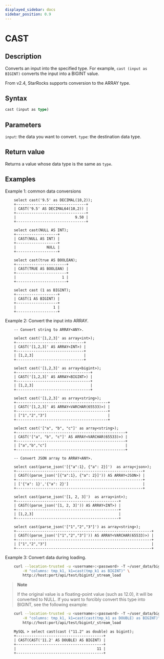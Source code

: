 ```yaml
---
displayed_sidebar: docs
sidebar_position: 0.9
---
```


# CAST

## Description

Converts an input into the specified type. For example, `cast (input as BIGINT)` converts the input into a BIGINT value.

From v2.4, StarRocks supports conversion to the ARRAY type.

## Syntax

```Haskell
cast (input as type)
```

## Parameters

`input`: the data you want to convert.
`type`: the destination data type.

## Return value

Returns a value whose data type is the same as `type`.

## Examples

Example 1: common data conversions

```Plain Text
    select cast('9.5' as DECIMAL(10,2));
    +--------------------------------+
    | CAST('9.5' AS DECIMAL64(10,2)) |
    +--------------------------------+
    |                           9.50 |
    +--------------------------------+
    
    select cast(NULL AS INT);
    +-------------------+
    | CAST(NULL AS INT) |
    +-------------------+
    |              NULL |
    +-------------------+
    
    select cast(true AS BOOLEAN);
    +-----------------------+
    | CAST(TRUE AS BOOLEAN) |
    +-----------------------+
    |                     1 |
    +-----------------------+
    
    select cast (1 as BIGINT);
    +-------------------+
    | CAST(1 AS BIGINT) |
    +-------------------+
    |                 1 |
    +-------------------+
```

Example 2: Convert the input into ARRAY.

```Plain Text
    -- Convert string to ARRAY<ANY>.

    select cast('[1,2,3]' as array<int>);
    +-------------------------------+
    | CAST('[1,2,3]' AS ARRAY<INT>) |
    +-------------------------------+
    | [1,2,3]                       |
    +-------------------------------+

    select cast('[1,2,3]' as array<bigint>);
    +----------------------------------+
    | CAST('[1,2,3]' AS ARRAY<BIGINT>) |
    +----------------------------------+
    | [1,2,3]                          |
    +----------------------------------+

    select cast('[1,2,3]' as array<string>);
    +------------------------------------------+
    | CAST('[1,2,3]' AS ARRAY<VARCHAR(65533)>) |
    +------------------------------------------+
    | ["1","2","3"]                            |
    +------------------------------------------+

    select cast('["a", "b", "c"]' as array<string>);
    +--------------------------------------------------+
    | CAST('["a", "b", "c"]' AS ARRAY<VARCHAR(65533)>) |
    +--------------------------------------------------+
    | ["a","b","c"]                                    |
    +--------------------------------------------------+

    -- Convert JSON array to ARRAY<ANY>.

    select cast(parse_json('[{"a":1}, {"a": 2}]')  as array<json>);
    +----------------------------------------------------------+
    | CAST((parse_json('[{"a":1}, {"a": 2}]')) AS ARRAY<JSON>) |
    +----------------------------------------------------------+
    | ['{"a": 1}','{"a": 2}']                                  |
    +----------------------------------------------------------+
    
    select cast(parse_json('[1, 2, 3]')  as array<int>);
    +-----------------------------------------------+
    | CAST((parse_json('[1, 2, 3]')) AS ARRAY<INT>) |
    +-----------------------------------------------+
    | [1,2,3]                                       |
    +-----------------------------------------------+
    
    select cast(parse_json('["1","2","3"]') as array<string>);
    +--------------------------------------------------------------+
    | CAST((parse_json('["1","2","3"]')) AS ARRAY<VARCHAR(65533)>) |
    +--------------------------------------------------------------+
    | ["1","2","3"]                                                |
    +--------------------------------------------------------------+
```

Example 3: Convert data during loading.

```bash
    curl --location-trusted -u <username>:<password> -T ~/user_data/bigint \
        -H "columns: tmp_k1, k1=cast(tmp_k1 as BIGINT)" \
        http://host:port/api/test/bigint/_stream_load
```

> **Note**
>
> If the original value is a floating-point value (such as 12.0), it will be converted to NULL. If you want to forcibly convert this type into BIGINT, see the following example:

```bash
    curl --location-trusted -u <username>:<password> -T ~/user_data/bigint \
        -H "columns: tmp_k1, k1=cast(cast(tmp_k1 as DOUBLE) as BIGINT)" \
        http://host:port/api/test/bigint/_stream_load
```

```plain text
    MySQL > select cast(cast ("11.2" as double) as bigint);
    +----------------------------------------+
    | CAST(CAST('11.2' AS DOUBLE) AS BIGINT) |
    +----------------------------------------+
    |                                     11 |
    +----------------------------------------+
```
